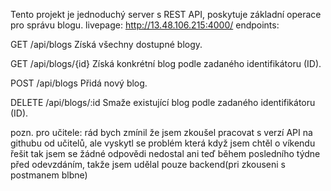 Tento projekt je jednoduchý server s REST API, poskytuje základní operace pro správu blogu.
livepage: http://13.48.106.215:4000/
endpoints:

GET /api/blogs
Získá všechny dostupné blogy.

GET /api/blogs/{id}
Získá konkrétní blog podle zadaného identifikátoru (ID).

POST /api/blogs
Přidá nový blog.

DELETE /api/blogs/:id
Smaže existující blog podle zadaného identifikátoru (ID).

pozn. pro učitele: rád bych zmínil že jsem zkoušel pracovat s verzí API na githubu od učitelů, ale vyskytl se problém která když jsem chtěl o víkendu řešit tak jsem se žádné odpovědi nedostal ani teď během posledního týdne před odevzdáním, takže jsem udělal pouze backend(pri zkouseni s postmanem blbne)
